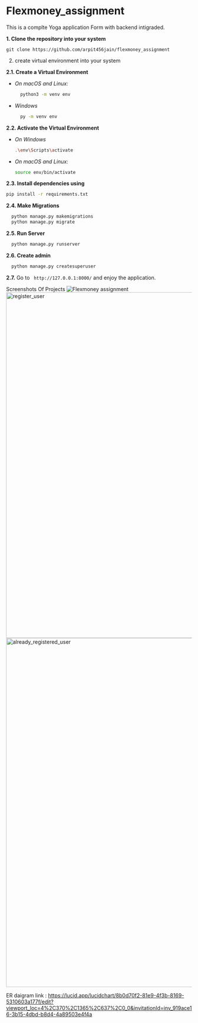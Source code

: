 # Flexmoney_assignment

This is a complte Yoga application Form with backend intigraded. 

**1. Clone the repository into your system**

```
git clone https://github.com/arpit456jain/flexmoney_assignment
```


2. create virtual environment into your system


**2.1. Create a Virtual Environment**

- *On macOS and Linux:*
  ```bash
    python3 -m venv env
  ```
- *Windows*
  ```bash
    py -m venv env
  ````

**2.2. Activate the Virtual Environment**
  - *On Windows*
    ```bash
    .\env\Scripts\activate
    ```
  - *On macOS and Linux:*
    ```bash
    source env/bin/activate
    ```

**2.3. Install dependencies using**
```bash
pip install -r requirements.txt
```

**2.4. Make Migrations**

```bash
  python manage.py makemigrations
  python manage.py migrate
```
**2.5. Run Server**

```bash
  python manage.py runserver
```
**2.6. Create admin**

```bash
  python manage.py createsuperuser
```

**2.7.** Go to ` http://127.0.0.1:8000/` and enjoy the application.


Screenshots Of Projects
![Flexmoney assignment](https://user-images.githubusercontent.com/55352601/207093522-06e53afb-efa1-4c46-b53c-3fba730b0191.png)
<img width="935" alt="register_user" src="https://user-images.githubusercontent.com/55352601/207093535-ed39066d-f1c8-4f88-b26b-b6a582908c4c.png">
<img width="944" alt="already_registered_user" src="https://user-images.githubusercontent.com/55352601/207093536-ba9ced7c-0ec9-44c6-a9a0-5fcf2f8f7517.png">


ER daigram link : https://lucid.app/lucidchart/8b0d70f2-81e9-4f3b-8169-5310603a177f/edit?viewport_loc=4%2C370%2C1365%2C637%2C0_0&invitationId=inv_919ace16-3b15-4dbd-b8d4-4a89503e4f4a
